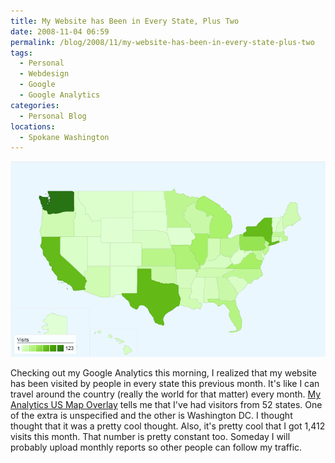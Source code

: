 ```yaml
---
title: My Website has Been in Every State, Plus Two
date: 2008-11-04 06:59
permalink: /blog/2008/11/my-website-has-been-in-every-state-plus-two
tags:
  - Personal
  - Webdesign
  - Google
  - Google Analytics
categories:
  - Personal Blog
locations: 
  - Spokane Washington
---
```


![Map of US Showing Locations of readers][1]

   [1]: /assets/media/image-google-map-anaylitics-website.png

Checking out my Google Analytics this morning, I realized that my website has been visited by people in every state this previous month. It's like I can travel around the country (really the world for that matter) every month. [My Analytics US Map Overlay][2] tells me that I've had visitors from 52 states. One of the extra is unspecified and the other is Washington DC. I thought thought that it was a pretty cool thought. Also, it's pretty cool that I got 1,412 visits this month. That number is pretty constant too. Someday I will probably upload monthly reports so other people can follow my traffic.

   [2]: /assets/media/google-analytics_report-map.pdf
